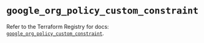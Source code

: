 # `google_org_policy_custom_constraint`

Refer to the Terraform Registry for docs: [`google_org_policy_custom_constraint`](https://registry.terraform.io/providers/hashicorp/google-beta/6.37.0/docs/resources/google_org_policy_custom_constraint).
